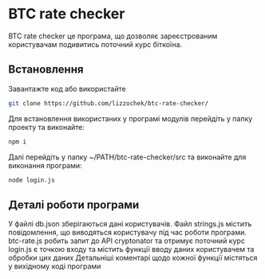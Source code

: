 # BTC rate checker

BTC rate checker це програма, що дозволяє зареєстрованим користувачам подивитись поточний курс біткоїна.

## Встановлення

Завантажте код або використайте

```bash
git clone https://github.com/lizzochek/btc-rate-checker/
```

Для встановлення використаних у програмі модулів перейдіть у папку проекту та виконайте:

```bash
npm i
```

Далі перейдіть у папку ~/PATH/btc-rate-checker/src та виконайте для виконання програми:

```bash
node login.js
```

## Деталі роботи програми

У файлі db.json зберігаються дані користувачів.
Файл strings.js містить повідомлення, що виводяться користувачу під час роботи програми.
btc-rate.js робить запит до API cryptonator та отримує поточний курс
login.js є точкою входу та містить функції вводу даних користувачем та обробки цих даних
Детальніші коментарі щодо кожної функції містяться у вихідному коді програми
